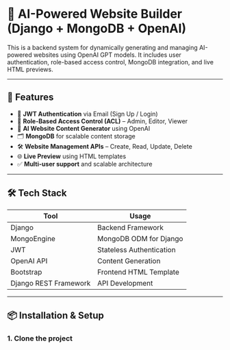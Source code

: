 # 🧠 AI-Powered Website Builder (Django + MongoDB + OpenAI)

This is a backend system for dynamically generating and managing AI-powered websites using OpenAI GPT models. It includes user authentication, role-based access control, MongoDB integration, and live HTML previews.

---

## 🚀 Features

- 🔐 **JWT Authentication** via Email (Sign Up / Login)
- 👥 **Role-Based Access Control (ACL)** – Admin, Editor, Viewer
- 🤖 **AI Website Content Generator** using OpenAI
- 🗂️ **MongoDB** for scalable content storage
- 🛠️ **Website Management APIs** – Create, Read, Update, Delete
- 🌐 **Live Preview** using HTML templates
- ✅ **Multi-user support** and scalable architecture

---

## 🛠️ Tech Stack

| Tool         | Usage                         |
|--------------|-------------------------------|
| Django       | Backend Framework              |
| MongoEngine  | MongoDB ODM for Django         |
| JWT          | Stateless Authentication       |
| OpenAI API   | Content Generation             |
| Bootstrap    | Frontend HTML Template         |
| Django REST Framework | API Development      |

---

## 📦 Installation & Setup

### 1. Clone the project
